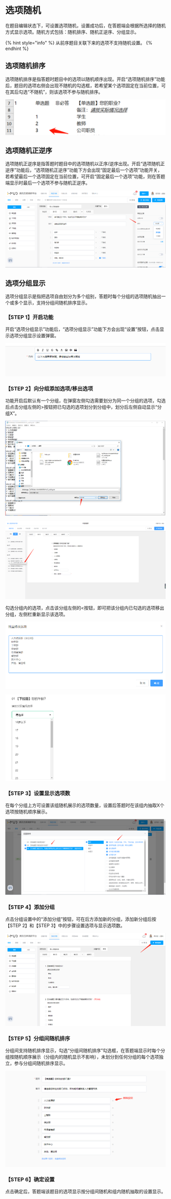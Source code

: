 # 选项随机

在题目编辑状态下，可设置选项随机，设置成功后，在答题端会根据所选择的随机方式显示选项。随机方式包括：随机排序、随机正逆序、分组显示。

{% hint style="info" %}
从前序题目关联下来的选项不支持随机设置。
{% endhint %}

## 选项随机排序

选项随机排序是指答题时题目中的选项以随机顺序出现。开启“选项随机排序”功能后，题目的选项右侧会出现不随机的勾选框，若希望某个选项固定在当前位置，可在其后勾选“不随机”，则该选项不参与随机排序。

![&#x9009;&#x9879;&#x968F;&#x673A;&#x6392;&#x5E8F;](../../../.gitbook/assets/image%20%28156%29.png)

## 选项随机正逆序

选项随机正逆序是指答题时题目中的选项随机以正序/逆序出现。开启“选项随机正逆序”功能后，“选项随机正逆序”功能下方会出现“固定最后一个选项”功能开关，若希望最后一个选项固定在当前位置，可开启“固定最后一个选项”功能，则在答题端显示时最后一个选项不参与随机正逆序。

![&#x9009;&#x9879;&#x968F;&#x673A;&#x6B63;&#x9006;&#x5E8F;](../../../.gitbook/assets/image%20%28453%29.png)

## 选项分组显示

选项分组显示是指把选项自由划分为多个组别，答题时每个分组的选项随机抽出一个或多个显示，支持分组间随机排序显示。

### 【STEP 1】开启功能

开启“选项分组显示”功能后，“选项分组显示”功能下方会出现“设置”按钮，点击显示选项分组显示设置弹窗。

![&#x9009;&#x9879;&#x5206;&#x7EC4;&#x663E;&#x793A;&#x8BBE;&#x7F6E;](../../../.gitbook/assets/image%20%28429%29.png)

### 【STEP 2】向分组添加选项/移出选项

功能开启后默认有一个分组，在弹窗左侧勾选需要划分为同一个分组的选项，勾选后点击分组左侧的&gt;按钮把已勾选的选项划分到分组中，划分后左侧自动显示“分组X”。

![&#x52FE;&#x9009;&#x9009;&#x9879;](../../../.gitbook/assets/image%20%28103%29.png)

![&#x5206;&#x7EC4;&#x5185;&#x6DFB;&#x52A0;&#x9009;&#x9879;&#x6210;&#x529F;](../../../.gitbook/assets/image%20%28291%29.png)

勾选分组内的选项，点击该分组左侧的&lt;按钮，即可把该分组内已勾选的选项移出分组，左侧栏重新显示该选项。

![&#x52FE;&#x9009;&#x9009;&#x9879;&#x79FB;&#x51FA;&#x5206;&#x7EC4;](../../../.gitbook/assets/image%20%28253%29.png)

![&#x79FB;&#x51FA;&#x5206;&#x7EC4;&#x6210;&#x529F;](../../../.gitbook/assets/image%20%28270%29.png)

### 【STEP 3】设置显示选项数

在每个分组上方可设置该组随机展示的选项数量，设置后答题时在该组内抽取X个选项按随机顺序展示。

![&#x8BBE;&#x7F6E;&#x968F;&#x673A;&#x5C55;&#x793A;&#x9009;&#x9879;&#x6570;&#x91CF;](../../../.gitbook/assets/image%20%28337%29.png)

### 【STEP 4】添加分组

点击分组设置中的“添加分组”按钮，可在后方添加新的分组，添加新分组后按【STEP 2】和【STEP 3】中的步骤设置选项与显示选项数。

![&#x6DFB;&#x52A0;&#x5206;&#x7EC4;](../../../.gitbook/assets/image%20%28210%29.png)

### 【STEP 5】分组间随机排序

分组间支持随机排序显示，勾选“分组间随机排序”勾选框，在答题端显示时每个分组按随机顺序展示（分组内的随机显示不影响），未划分到任何分组的每个选项独立，参与分组间随机排序显示。

![&#x5206;&#x7EC4;&#x95F4;&#x968F;&#x673A;&#x6392;&#x5E8F;](../../../.gitbook/assets/image%20%28171%29.png)

### 【STEP 6】确定设置

点击确定后，答题端该题目的选项显示按分组间随机和组内随机抽取的设置显示。

### 













